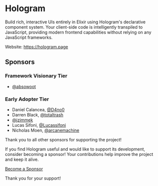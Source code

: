 # Hologram

Build rich, interactive UIs entirely in Elixir using Hologram's declarative component system. Your client-side code is intelligently transpiled to JavaScript, providing modern frontend capabilities without relying on any JavaScript frameworks.

Website: https://hologram.page

## Sponsors

### Framework Visionary Tier

* [@absowoot](https://github.com/absowoot)

### Early Adopter Tier

* Daniel Calancea, [@D4no0](https://github.com/D4no0)
* Darren Black, [@totaltrash](https://github.com/totaltrash)
* [@jzimmek](https://github.com/jzimmek)
* Lucas Sifoni, [@Lucassifoni](https://github.com/Lucassifoni)
* Nicholas Moen, [@arcanemachine](https://github.com/arcanemachine)

Thank you to all other sponsors for supporting the project!

If you find Hologram useful and would like to support its development, consider becoming a sponsor! Your contributions help improve the project and keep it alive.

[Become a Sponsor](https://github.com/sponsors/bartblast)

Thank you for your support!